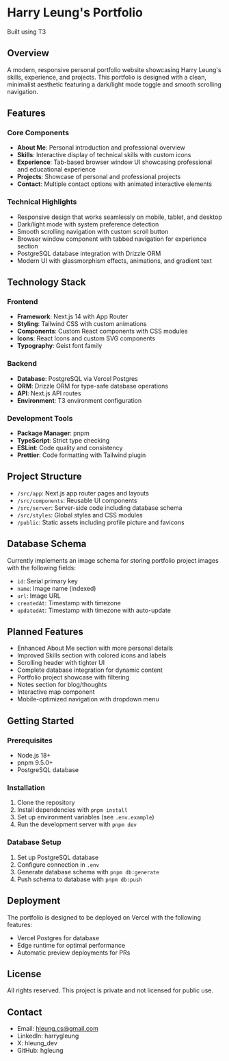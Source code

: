 # Harry Leung's Portfolio

Built using T3

## Overview

A modern, responsive personal portfolio website showcasing Harry Leung's skills, experience, and projects. This portfolio is designed with a clean, minimalist aesthetic featuring a dark/light mode toggle and smooth scrolling navigation.

## Features

### Core Components
- **About Me**: Personal introduction and professional overview
- **Skills**: Interactive display of technical skills with custom icons
- **Experience**: Tab-based browser window UI showcasing professional and educational experience
- **Projects**: Showcase of personal and professional projects
- **Contact**: Multiple contact options with animated interactive elements

### Technical Highlights
- Responsive design that works seamlessly on mobile, tablet, and desktop
- Dark/light mode with system preference detection
- Smooth scrolling navigation with custom scroll button
- Browser window component with tabbed navigation for experience section
- PostgreSQL database integration with Drizzle ORM
- Modern UI with glassmorphism effects, animations, and gradient text

## Technology Stack

### Frontend
- **Framework**: Next.js 14 with App Router
- **Styling**: Tailwind CSS with custom animations
- **Components**: Custom React components with CSS modules
- **Icons**: React Icons and custom SVG components
- **Typography**: Geist font family

### Backend
- **Database**: PostgreSQL via Vercel Postgres
- **ORM**: Drizzle ORM for type-safe database operations
- **API**: Next.js API routes
- **Environment**: T3 environment configuration

### Development Tools
- **Package Manager**: pnpm
- **TypeScript**: Strict type checking
- **ESLint**: Code quality and consistency
- **Prettier**: Code formatting with Tailwind plugin

## Project Structure

- `/src/app`: Next.js app router pages and layouts
- `/src/components`: Reusable UI components
- `/src/server`: Server-side code including database schema
- `/src/styles`: Global styles and CSS modules
- `/public`: Static assets including profile picture and favicons

## Database Schema

Currently implements an image schema for storing portfolio project images with the following fields:
- `id`: Serial primary key
- `name`: Image name (indexed)
- `url`: Image URL
- `createdAt`: Timestamp with timezone
- `updatedAt`: Timestamp with timezone with auto-update

## Planned Features

- Enhanced About Me section with more personal details
- Improved Skills section with colored icons and labels
- Scrolling header with tighter UI
- Complete database integration for dynamic content
- Portfolio project showcase with filtering
- Notes section for blog/thoughts
- Interactive map component
- Mobile-optimized navigation with dropdown menu

## Getting Started

### Prerequisites
- Node.js 18+
- pnpm 9.5.0+
- PostgreSQL database

### Installation
1. Clone the repository
2. Install dependencies with `pnpm install`
3. Set up environment variables (see `.env.example`)
4. Run the development server with `pnpm dev`

### Database Setup
1. Set up PostgreSQL database
2. Configure connection in `.env`
3. Generate database schema with `pnpm db:generate`
4. Push schema to database with `pnpm db:push`

## Deployment

The portfolio is designed to be deployed on Vercel with the following features:
- Vercel Postgres for database
- Edge runtime for optimal performance
- Automatic preview deployments for PRs

## License

All rights reserved. This project is private and not licensed for public use.

## Contact

- Email: hleung.cs@gmail.com
- LinkedIn: harrygleung
- X: hleung_dev
- GitHub: hgleung
